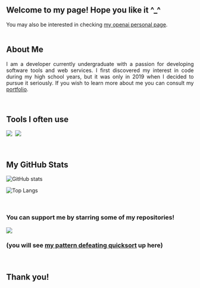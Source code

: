 <div align="justify">
  <br />
  
## Welcome to my page! Hope you like it ^_^

You may also be interested in checking <a href="https://community.openai.com/u/nranzo/summary">my openai personal page</a>.   
  <br />

## About Me 

I am a developer currently undergraduate with a passion for developing software tools and web services. I first discovered my interest in code during my high school years, but it was only in 2019 when I decided to pursue it seriously. If you wish to learn more about me you can consult my [portfolio](personallink).

  <br />

## Tools I often use
<img src="https://skillicons.dev/icons?i=javascript,html,mysql"/>&nbsp;&nbsp;<img src="https://skillicons.dev/icons?i=github,git,c,flask,python,java"/>

  <br />

## My GitHub Stats

![GitHub stats](https://github-readme-stats.vercel.app/api?username=nRanzo&show_icons=true&theme=tokyonight&hide_progress=true)

![Top Langs](https://github-readme-stats-one-bice.vercel.app/api/top-langs/?username=nRanzo&hide_progress=false&langs_count=10&layout=compact&theme=tokyonight&role=OWNER,ORGANIZATION_MEMBER,COLLABORATOR)
        
  <br />
  <h3> You can support me by starring some of my repositories! </h3>

  <img src="./pattern-defeating-quicksort/qcksort.gif" width=auto height=auto />

  <h3> (you will see <a href="https://github.com/nRanzo/pattern-defeating-quicksort">my pattern defeating quicksort</a> up here) </h3>
  
  <br />
  
## Thank you!
</div>
